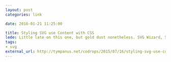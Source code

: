 ```yaml
---
layout: post
categories: link

date: 2016-01-21 11:25:00

title: Styling SVG use Content with CSS
lede: Little late on this one, but gold dust nonetheless. SVG Wizard, Sara Soueidan, discusses in-depth how to style SVG’s <use> element and how to overcome the challenges in doing so.
tags:
- svg
external_url: http://tympanus.net/codrops/2015/07/16/styling-svg-use-content-css
---
```

